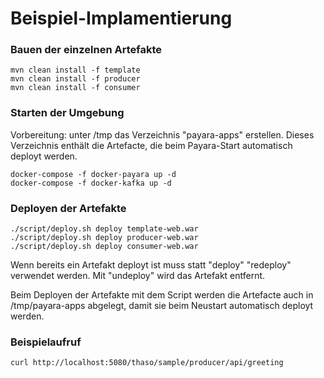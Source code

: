 
# Beispiel-Implamentierung

### Bauen der einzelnen Artefakte

```shell
mvn clean install -f template
mvn clean install -f producer
mvn clean install -f consumer
```

### Starten der Umgebung

Vorbereitung: unter /tmp das Verzeichnis "payara-apps" erstellen.
Dieses Verzeichnis enthält die Artefacte, die beim Payara-Start automatisch deployt werden.

```shell
docker-compose -f docker-payara up -d
docker-compose -f docker-kafka up -d
```

### Deployen der Artefakte

```shell
./script/deploy.sh deploy template-web.war
./script/deploy.sh deploy producer-web.war
./script/deploy.sh deploy consumer-web.war
```

Wenn bereits ein Artefakt deployt ist muss statt "deploy" "redeploy" verwendet werden.
Mit "undeploy" wird das Artefakt entfernt.

Beim Deployen der Artefakte mit dem Script werden die Artefacte auch in /tmp/payara-apps abgelegt,
damit sie beim Neustart automatisch deployt werden.

### Beispielaufruf

```shell
curl http://localhost:5080/thaso/sample/producer/api/greeting
```
